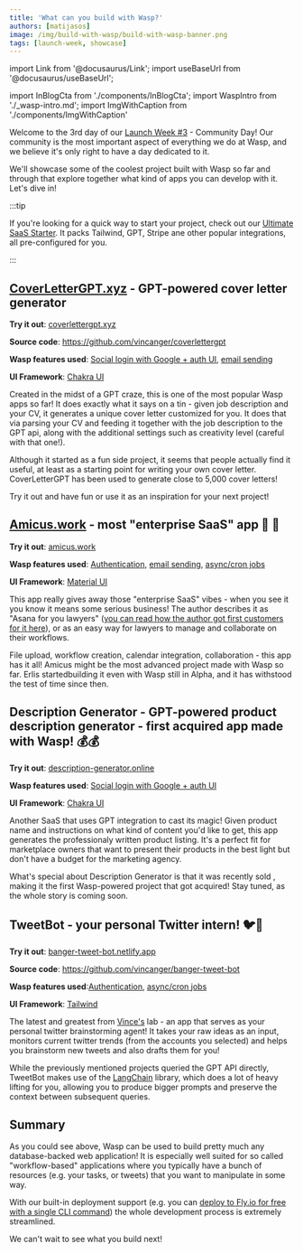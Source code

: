 ```yaml
---
title: 'What can you build with Wasp?'
authors: [matijasos]
image: /img/build-with-wasp/build-with-wasp-banner.png
tags: [launch-week, showcase]
---
```


import Link from '@docusaurus/Link';
import useBaseUrl from '@docusaurus/useBaseUrl';

import InBlogCta from './components/InBlogCta';
import WaspIntro from './_wasp-intro.md';
import ImgWithCaption from './components/ImgWithCaption'

<ImgWithCaption
    alt="Launch Week 3 is coming"
    source="img/build-with-wasp/build-with-wasp-banner.png"
/>

Welcome to the 3rd day of our [Launch Week #3](blog/2023/06/22/wasp-launch-week-three) - Community Day! Our community is the most important aspect of everything we do at Wasp, and we believe it's only right to have a day dedicated to it.

We'll showcase some of the coolest project built with Wasp so far and through that explore together what kind of apps you can develop with it. Let's dive in!

:::tip

If you're looking for a quick way to start your project, check out our [Ultimate SaaS Starter](https://github.com/wasp-lang/SaaS-Template-GPT). It packs Tailwind, GPT, Stripe ane other popular integrations, all pre-configured for you.

:::

## [CoverLetterGPT.xyz](https://coverlettergpt.xyz/) - GPT-powered cover letter generator

<ImgWithCaption
    source="img/build-with-wasp/cover-letter-gpt.png"
/>

**Try it out**: [coverlettergpt.xyz](https://coverlettergpt.xyz/)

**Source code**: https://github.com/vincanger/coverlettergpt

**Wasp features used**: [Social login with Google + auth UI](/blog/2023/04/12/auth-ui), [email sending](/docs/advanced/email)

**UI Framework**: [Chakra UI](https://chakra-ui.com/)

Created in the midst of a GPT craze, this is one of the most popular Wasp apps so far! It does exactly what it says on a tin - given job description and your CV, it generates a unique cover letter customized for you. It does that via parsing your CV and feeding it together with the job description to the GPT api, along with the additional settings such as creativity level (careful with that one!).

Although it started as a fun side project, it seems that people actually find it useful, at least as a starting point for writing your own cover letter. CoverLetterGPT has been used to generate close to 5,000 cover letters!

Try it out and have fun or use it as an inspiration for your next project!

## [Amicus.work](https://www.amicus.work/) - most "enterprise SaaS" app 👔 💼

<ImgWithCaption
    source="img/build-with-wasp/amicus.png"
/>

**Try it out**: [amicus.work](https://www.amicus.work/)

**Wasp features used**: [Authentication](/docs/auth/overview), [email sending](/docs/advanced/email), [async/cron jobs](/docs/advanced/jobs)

**UI Framework**: [Material UI](https://mui.com/)

This app really gives away those "enterprise SaaS" vibes - when you see it you know it means some serious business! The author describes it as "Asana for you lawyers" ([you can read how the author got first customers for it here](blog/2023/02/14/amicus-indiehacker-interview)), or as an easy way for lawyers to manage and collaborate on their workflows.

File upload, workflow creation, calendar integration, collaboration - this app has it all! Amicus might be the most advanced project made with Wasp so far. Erlis startedbuilding it even with Wasp still in Alpha, and it has withstood the test of time since then.

## Description Generator - GPT-powered product description generator - first acquired app made with Wasp! 💰💰

<ImgWithCaption
    source="img/build-with-wasp/description-generator.png"
/>

**Try it out**: [description-generator.online](https://description-generator.online/)

**Wasp features used**: [Social login with Google + auth UI](/blog/2023/04/12/auth-ui)

**UI Framework**: [Chakra UI](https://chakra-ui.com/)

Another SaaS that uses GPT integration to cast its magic! Given product name and instructions on what kind of content you'd like to get, this app generates the professionaly written product listing. It's a perfect fit for marketplace owners that want to present their products in the best light but don't have a budget for the marketing agency.

What's special about Description Generator is that it was recently sold , making it the first Wasp-powered project that got acquired! Stay tuned, as the whole story is coming soon.

## TweetBot - your personal Twitter intern! 🐦🤖

<ImgWithCaption
    source="img/build-with-wasp/tweet-bot.png"
/>

**Try it out**: [banger-tweet-bot.netlify.app](https://banger-tweet-bot.netlify.app/)

**Source code**: https://github.com/vincanger/banger-tweet-bot

**Wasp features used**:[Authentication](/docs/auth/overview), [async/cron jobs](/docs/advanced/jobs)

**UI Framework**: [Tailwind](https://tailwindcss.com/)

The latest and greatest from [Vince's](https://twitter.com/hot_town) lab - an app that serves as your personal twitter brainstorming agent! It takes your raw ideas as an input, monitors current twitter trends (from the accounts you selected) and helps you brainstorm new tweets and also drafts them for you!

While the previously mentioned projects queried the GPT API directly, TweetBot makes use of the [LangChain](https://js.langchain.com/) library, which does a lot of heavy lifting for you, allowing you to produce bigger prompts and preserve the context between subsequent queries.

## Summary

As you could see above, Wasp can be used to build pretty much any database-backed web application! It is especially well suited for so called "workflow-based" applications where you typically have a bunch of resources (e.g. your tasks, or tweets) that you want to manipulate in some way. 

With our built-in deployment support (e.g. you can [deploy to Fly.io for free with a single CLI command](https://wasp-lang.dev/docs/deploying)) the whole development process is extremely streamlined.

We can't wait to see what you build next!

